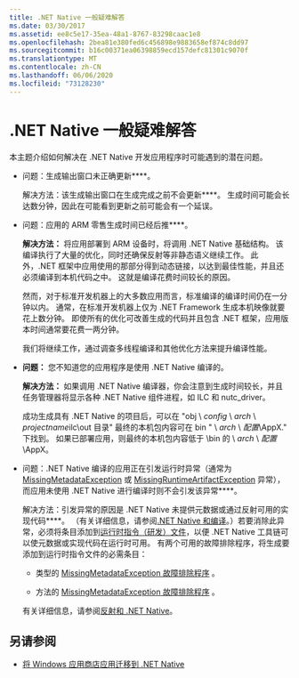 ```yaml
---
title: .NET Native 一般疑难解答
ms.date: 03/30/2017
ms.assetid: ee8c5e17-35ea-48a1-8767-83298caac1e8
ms.openlocfilehash: 2bea81e380fed6c456898e9883658ef874c8dd97
ms.sourcegitcommit: b16c00371ea06398859ecd157defc81301c9070f
ms.translationtype: MT
ms.contentlocale: zh-CN
ms.lasthandoff: 06/06/2020
ms.locfileid: "73128230"
---
```

# <a name="net-native-general-troubleshooting"></a>.NET Native 一般疑难解答

本主题介绍如何解决在 .NET Native 开发应用程序时可能遇到的潜在问题。

- 问题：生成输出窗口未正确更新****。

  解决方法：该生成输出窗口在生成完成之前不会更新****。 生成时间可能会长达数分钟，因此在可能看到更新之前可能会有一个延误。

- 问题：应用的 ARM 零售生成时间已经后推****。

  **解决方法：** 将应用部署到 ARM 设备时，将调用 .NET Native 基础结构。 该编译执行了大量的优化，同时还确保反射等非静态语义继续工作。 此外，.NET 框架中应用使用的那部分得到动态链接，以达到最佳性能，并且还必须编译到本机代码之中。 这就是编译花费时间较长的原因。

  然而，对于标准开发机器上的大多数应用而言，标准编译的编译时间仍在一分钟以内。  通常，在标准开发机器上仅为 .NET Framework 生成本机映像就要花上数分钟。  即使所有的优化可改善生成的代码并且包含 .NET 框架，应用版本时间通常要花费一两分钟。

  我们将继续工作，通过调查多线程编译和其他优化方法来提升编译性能。

- **问题：** 您不知道您的应用程序是使用 .NET Native 编译的。

  **解决方法：** 如果调用 .NET Native 编译器，你会注意到生成时间较长，并且任务管理器将显示各种 .NET Native 组件进程，如 ILC 和 nutc_driver。

  成功生成具有 .NET Native 的项目后，可以在 "obj \\ *config* \  *arch* \\ *projectname*ilc\out 目录" 最终的本机包内容可在 bin " \\ *arch* \\ *配置*\AppX." 下找到。 如果已部署应用，则最终的本机包内容低于 \bin 的 \\ *arch* \\ *配置*\AppX。

- 问题：.NET Native 编译的应用正在引发运行时异常（通常为 [MissingMetadataException](missingmetadataexception-class-net-native.md) 或 [MissingRuntimeArtifactException](missingruntimeartifactexception-class-net-native.md) 异常），而应用未使用 .NET Native 进行编译时则不会引发该异常****。

  解决方法：引发异常的原因是 .NET Native 未提供元数据或通过反射可用的实现代码****。 （有关详细信息，请参阅[.NET Native 和编译](net-native-and-compilation.md)。）若要消除此异常，必须将条目添加到[运行时指令（研发）文件](runtime-directives-rd-xml-configuration-file-reference.md)，以便 .NET Native 工具链可以使元数据或实现代码在运行时可用。 有两个可用的故障排除程序，将生成要添加到运行时指令文件的必需条目：

  - 类型的 [MissingMetadataException 故障排除程序](https://dotnet.github.io/native/troubleshooter/type.html) 。

  - 方法的 [MissingMetadataException 故障排除程序](https://dotnet.github.io/native/troubleshooter/method.html) 。

  有关详细信息，请参阅[反射和 .NET Native](reflection-and-net-native.md)。

## <a name="see-also"></a>另请参阅

- [将 Windows 应用商店应用迁移到 .NET Native](migrating-your-windows-store-app-to-net-native.md)
